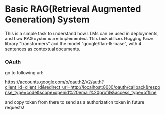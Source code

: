 # Basic RAG(Retrieval Augmented Generation) System
This is a simple task to understand how LLMs can be used in deployments, and how RAG systems are implemented.
This task utilizes Hugging Face library "transformers" and the model "google/flan-t5-base", with 4 sentences as contextual documents.

### OAuth
go to following url:

https://accounts.google.com/o/oauth2/v2/auth?client_id=client_id&redirect_uri=http://localhost:8000/oauth/callback&response_type=code&scope=openid%20email%20profile&access_type=offline

and copy token from there to send as a authorization token in future requests!
